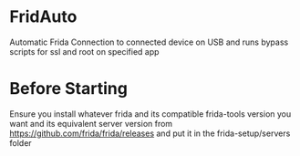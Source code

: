 # FridAuto
Automatic Frida Connection to connected device on USB and runs bypass scripts for ssl and root on specified app

# Before Starting
Ensure you install whatever frida and its compatible frida-tools version you want and its equivalent server version from https://github.com/frida/frida/releases and put it in the frida-setup/servers folder